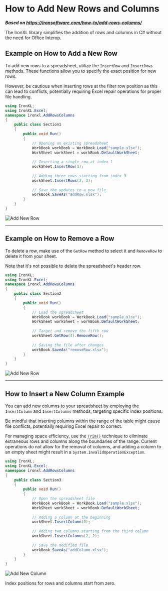 # How to Add New Rows and Columns

***Based on <https://ironsoftware.com/how-to/add-rows-columns/>***


The IronXL library simplifies the addition of rows and columns in C# without the need for Office Interop.


## Example on How to Add a New Row

To add new rows to a spreadsheet, utilize the `InsertRow` and `InsertRows` methods. These functions allow you to specify the exact position for new rows.

However, be cautious when inserting rows at the filter row position as this can lead to conflicts, potentially requiring Excel repair operations for proper file handling.

```cs
using IronXL;
using IronXL.Excel;
namespace ironxl.AddRowsColumns
{
    public class Section1
    {
        public void Run()
        {
            // Opening an existing spreadsheet
            WorkBook workBook = WorkBook.Load("sample.xlsx");
            WorkSheet workSheet = workBook.DefaultWorkSheet;
            
            // Inserting a single row at index 1
            workSheet.InsertRow(1);
            
            // Adding three rows starting from index 3
            workSheet.InsertRows(3, 3);
            
            // Save the updates to a new file
            workBook.SaveAs("addRow.xlsx");
        }
    }
}
```

<div class="content-img-align-center">
    <div class="center-image-wrapper">
         <img src="https://ironsoftware.com/static-assets/excel/how-to/add-rows-columns/add-rows-columns-rows.png" alt="Add New Row" class="img-responsive add-shadow">
    </div>
</div>
<hr>

## Example on How to Remove a Row

To delete a row, make use of the `GetRow` method to select it and `RemoveRow` to delete it from your sheet.

Note that it's not possible to delete the spreadsheet's header row.

```cs
using IronXL;
using IronXL.Excel;
namespace ironxl.AddRowsColumns
{
    public class Section2
    {
        public void Run()
        {
            // Load the spreadsheet
            WorkBook workBook = WorkBook.Load("sample.xlsx");
            WorkSheet workSheet = workBook.DefaultWorkSheet;
            
            // Target and remove the fifth row
            workSheet.GetRow(4).RemoveRow();
            
            // Saving the file after changes
            workBook.SaveAs("removeRow.xlsx");
        }
    }
}
```

<div  class="content-img-align-center">
    <div class="center-image-wrapper">
         <img src="https://ironsoftware.com/static-assets/excel/how-to/add-rows-columns/add-rows-columns-remove-row.png" alt="Add New Row" class="img-responsive add-shadow">
    </div>
</div>
<hr>

## How to Insert a New Column Example

You can add new columns to your spreadsheet by employing the `InsertColumn` and `InsertColumns` methods, targeting specific index positions.

Be mindful that inserting columns within the range of the table might cause file conflicts, potentially requiring Excel repair to correct.

For managing space efficiency, use the [`Trim()`](https://ironsoftware.com/csharp/excel/how-to/trim-cell-range/) technique to eliminate extraneous rows and columns along the boundaries of the range. Current operations do not allow for the removal of columns, and adding a column to an empty sheet might result in a `System.InvalidOperationException`.

```cs
using IronXL;
using IronXL.Excel;
namespace ironxl.AddRowsColumns
{
    public class Section3
    {
        public void Run()
        {
            // Open the spreadsheet file
            WorkBook workBook = WorkBook.Load("sample.xlsx");
            WorkSheet workSheet = workBook.DefaultWorkSheet;
            
            // Adding a column at the beginning
            workSheet.InsertColumn(0);
            
            // Adding two columns starting from the third column
            workSheet.InsertColumns(2, 2);
            
            // Save the modified file
            workBook.SaveAs("addColumn.xlsx");
        }
    }
}
```

<div class="content-img-align-center">
    <div class="center-image-wrapper">
         <img src="https://ironsoftware.com/static-assets/excel/how-to/add-rows-columns/add-rows-columns-columns.png" alt="Add New Column" class="img-responsive add-shadow">
    </div>
</div>

Index positions for rows and columns start from zero.